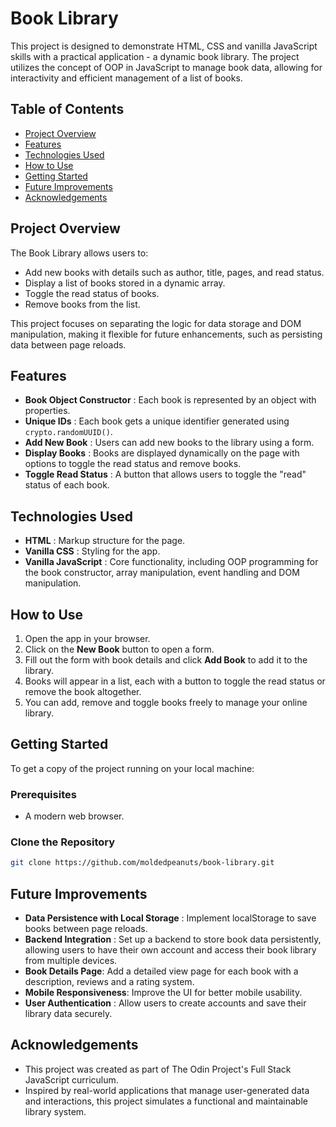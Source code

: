 # Book Library
This project is designed to demonstrate HTML, CSS and vanilla JavaScript skills with a practical application - a dynamic book library. The project utilizes the concept of OOP in JavaScript to manage book data, allowing for interactivity and efficient management of a list of books.


## Table of Contents
- [Project Overview](#project-overview)
- [Features](#features)
- [Technologies Used](#technologies-used)
- [How to Use](#how-to-use)
- [Getting Started](#getting-started)
- [Future Improvements](#future-improvements)
- [Acknowledgements](#acknowledgements)


## Project Overview

The Book Library allows users to:

- Add new books with details such as author, title, pages, and read status.
- Display a list of books stored in a dynamic array.
- Toggle the read status of books.
- Remove books from the list.

This project focuses on separating the logic for data storage and DOM manipulation, making it flexible for future enhancements, such as persisting data between page reloads.


## Features

- **Book Object Constructor** : Each book is represented by an object with properties.
- **Unique IDs** : Each book gets a unique identifier generated using `crypto.randomUUID()`.
- **Add New Book** : Users can add new books to the library using a form.
- **Display Books** : Books are displayed dynamically on the page with options to toggle the read status and remove books.
- **Toggle Read Status** : A button that allows users to toggle the "read" status of each book.


## Technologies Used

- **HTML** : Markup structure for the page.
- **Vanilla CSS** : Styling for the app.
- **Vanilla JavaScript** : Core functionality, including OOP programming for the book constructor, array manipulation, event handling and DOM manipulation.


## How to Use

1. Open the app in your browser.
2. Click on the **New Book** button to open a form.
3. Fill out the form with book details and click **Add Book** to add it to the library.
4. Books will appear in a list, each with a button to toggle the read status or remove the book altogether.
5. You can add, remove and toggle books freely to manage your online library.


## Getting Started

To get a copy of the project running on your local machine:

### Prerequisites

- A modern web browser.

### Clone the Repository

```bash
git clone https://github.com/moldedpeanuts/book-library.git
```

## Future Improvements

- **Data Persistence with Local Storage** : Implement localStorage to save books between page reloads.
- **Backend Integration** : Set up a backend to store book data persistently, allowing users to have their own account and access their book library from multiple devices.
- **Book Details Page**: Add a detailed view page for each book with a description, reviews and a rating system.
- **Mobile Responsiveness**: Improve the UI for better mobile usability.
- **User Authentication** : Allow users to create accounts and save their library data securely.


## Acknowledgements

- This project was created as part of The Odin Project's Full Stack JavaScript curriculum.
- Inspired by real-world applications that manage user-generated data and interactions, this project simulates a functional and maintainable library system.